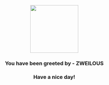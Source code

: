 <p align="center">
            <img src="https://raw.githubusercontent.com/PokeAPI/sprites/master/sprites/pokemon/634.png" width="150" height="150">
          </p>
          <h3 align="center">You have been greeted by - <b>ZWEILOUS</b></h3>
          <h3 align="center">Have a nice day!</h3>
